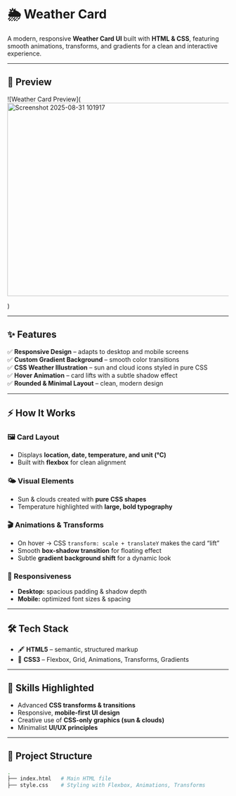 # 🌦️ Weather Card

A modern, responsive **Weather Card UI** built with **HTML & CSS**, featuring smooth animations, transforms, and gradients for a clean and interactive experience.

---

## 🚀 Preview
<!-- Add your project screenshot or GIF here -->
![Weather Card Preview](<img width="935" height="440" alt="Screenshot 2025-08-31 101917" src="https://github.com/user-attachments/assets/910e7316-259e-43a3-8716-eb520820722d" />
 >
)

---

## ✨ Features

✅ **Responsive Design** – adapts to desktop and mobile screens  
✅ **Custom Gradient Background** – smooth color transitions  
✅ **CSS Weather Illustration** – sun and cloud icons styled in pure CSS  
✅ **Hover Animation** – card lifts with a subtle shadow effect  
✅ **Rounded & Minimal Layout** – clean, modern design  

---

## ⚡ How It Works

### 🖼️ Card Layout
- Displays **location, date, temperature, and unit (°C)**  
- Built with **flexbox** for clean alignment  

### 🌤️ Visual Elements
- Sun & clouds created with **pure CSS shapes**  
- Temperature highlighted with **large, bold typography**  

### 🎬 Animations & Transforms
- On hover → CSS `transform: scale + translateY` makes the card “lift”  
- Smooth **box-shadow transition** for floating effect  
- Subtle **gradient background shift** for a dynamic look  

### 📱 Responsiveness
- **Desktop:** spacious padding & shadow depth  
- **Mobile:** optimized font sizes & spacing  

---

## 🛠️ Tech Stack

- 🖋 **HTML5** – semantic, structured markup  
- 🎨 **CSS3** – Flexbox, Grid, Animations, Transforms, Gradients  

---

## 🎯 Skills Highlighted

- Advanced **CSS transforms & transitions**  
- Responsive, **mobile-first UI design**  
- Creative use of **CSS-only graphics (sun & clouds)**  
- Minimalist **UI/UX principles**  

---

## 📂 Project Structure

```bash
.
├── index.html   # Main HTML file
├── style.css    # Styling with Flexbox, Animations, Transforms
